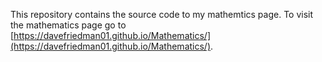 This repository contains the source code to my mathemtics page. To visit the mathematics page go to [https://davefriedman01.github.io/Mathematics/](https://davefriedman01.github.io/Mathematics/).
